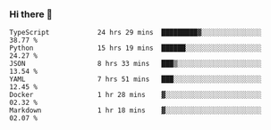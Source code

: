 ### Hi there 👋

<!--START_SECTION:waka-->

```text
TypeScript            24 hrs 29 mins  █████████▓░░░░░░░░░░░░░░░   38.77 %
Python                15 hrs 19 mins  ██████░░░░░░░░░░░░░░░░░░░   24.27 %
JSON                  8 hrs 33 mins   ███▒░░░░░░░░░░░░░░░░░░░░░   13.54 %
YAML                  7 hrs 51 mins   ███░░░░░░░░░░░░░░░░░░░░░░   12.45 %
Docker                1 hr 28 mins    ▓░░░░░░░░░░░░░░░░░░░░░░░░   02.32 %
Markdown              1 hr 18 mins    ▓░░░░░░░░░░░░░░░░░░░░░░░░   02.07 %
```

<!--END_SECTION:waka-->

<!--
**arlenxuzj/arlenxuzj** is a ✨ _special_ ✨ repository because its `README.md` (this file) appears on your GitHub profile.

Here are some ideas to get you started:

- 🔭 I’m currently working on ...
- 🌱 I’m currently learning ...
- 👯 I’m looking to collaborate on ...
- 🤔 I’m looking for help with ...
- 💬 Ask me about ...
- 📫 How to reach me: ...
- 😄 Pronouns: ...
- ⚡ Fun fact: ...
-->
